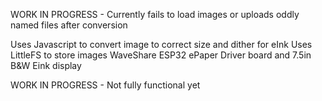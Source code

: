 WORK IN PROGRESS - Currently fails to load images or uploads oddly named files after conversion

Uses Javascript to convert image to correct size and dither for eInk
Uses LittleFS to store images
WaveShare ESP32 ePaper Driver board and 7.5in B&W Eink display

WORK IN PROGRESS - Not fully functional yet
